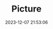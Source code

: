 ---
weight: 1
images:
- /images/edited/104.jpeg
title: Picture
date: 2023-12-07 21:53:06
tags: [luminarneo,work,ilce7m3,person]
---